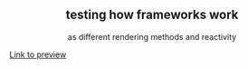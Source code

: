 <center>
  <h2>testing how frameworks work</h2>
  <p>as different rendering methods and reactivity</p>
</center>

<a href="https://github.io/fahdfady/vdom" target="blank_">Link to preview</a>
